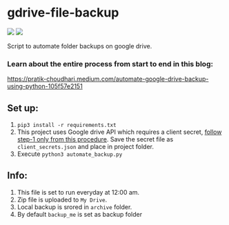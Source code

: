 # gdrive-file-backup

![](https://img.shields.io/badge/MadeWith-Python-green)
[![](https://img.shields.io/badge/BuiltFor-MLH(LHD)-yellow)](https://www.mlh.io)


Script to automate folder backups on google drive.

### Learn about the entire process from start to end in this blog: 
https://pratik-choudhari.medium.com/automate-google-drive-backup-using-python-105f57e2151

## Set up:
1. `pip3 install -r requirements.txt`
2. This project uses Google drive API which requires a client secret, [follow step-1 only from this procedure](https://developers.google.com/drive/api/v3/quickstart/python). Save the secret file as `client_secrets.json` and place in project folder.
3. Execute `python3 automate_backup.py`

## Info:
1. This file is set to run everyday at 12:00 am.
2. Zip file is uploaded to `My Drive`.
3. Local backup is srored in `archive` folder.
4. By default  `backup_me` is set as backup folder
